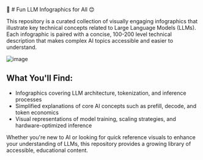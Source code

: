 🧠 # Fun LLM Infographics for All 😊

This repository is a curated collection of visually engaging infographics that illustrate key technical concepts related to Large Language Models (LLMs). Each infographic is paired with a concise, 100-200 level technical description that makes complex AI topics accessible and easier to understand.

![image](https://github.com/user-attachments/assets/5648f0d2-50eb-4400-836e-383f6e830757)

## What You'll Find:

- Infographics covering LLM architecture, tokenization, and inference processes
- Simplified explanations of core AI concepts such as prefill, decode, and token economics
- Visual representations of model training, scaling strategies, and hardware-optimized inference

Whether you're new to AI or looking for quick reference visuals to enhance your understanding of LLMs, this repository provides a growing library of accessible, educational content.
